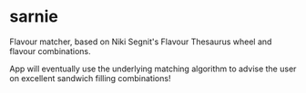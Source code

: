 sarnie
======

Flavour matcher, based on Niki Segnit's Flavour Thesaurus wheel and flavour combinations. 

App will eventually use the underlying matching algorithm to advise the user on excellent sandwich filling combinations! 
